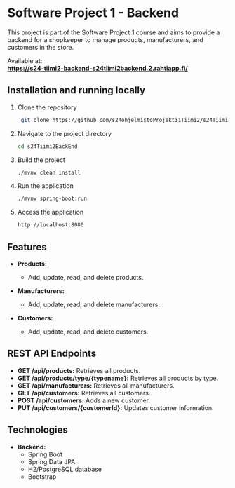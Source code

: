 # Software Project 1 - Backend

This project is part of the Software Project 1 course and aims to provide a backend for a shopkeeper
to manage products, manufacturers, and customers in the store. 

Available at:  
**https://s24-tiimi2-backend-s24tiimi2backend.2.rahtiapp.fi/**

## Installation and running locally

1. Clone the repository
   ```bash
    git clone https://github.com/s24ohjelmistoProjekti1Tiimi2/s24Tiimi2BackEnd.git

2. Navigate to the project directory
   ```bash
   cd s24Tiimi2BackEnd

3. Build the project
   ```bash
   ./mvnw clean install

4. Run the application
   ```bash
   ./mvnw spring-boot:run

5. Access the application
   ```bash
   http://localhost:8080

## Features

- **Products:**  
  - Add, update, read, and delete products.  

- **Manufacturers:**  
  - Add, update, read, and delete manufacturers.  

- **Customers:**  
  - Add, update, read, and delete customers.  

## REST API Endpoints

- **GET /api/products:** Retrieves all products.
- **GET /api/products/type/{typename}:** Retrieves all products by type.
- **GET /api/manufacturers:** Retrieves all manufacturers.
- **GET /api/customers:** Retrieves all customers.
- **POST /api/customers:** Adds a new customer.
- **PUT /api/customers/{customerId}:** Updates customer information.

## Technologies

- **Backend:**  
  - Spring Boot  
  - Spring Data JPA  
  - H2/PostgreSQL database  
  - Bootstrap  
